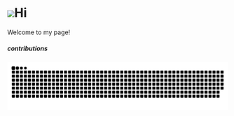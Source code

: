 <h1><img src="https://c.tenor.com/eT_e-q0D5xoAAAAC/long-livethe-blob-sunglasses.gif" width="30"/>Hi</h1>
<p>Welcome to my page! </p> 
<h5> contributions </h5>
<img alt="contribution" src="https://github.com/Aruln3/Aruln3/blob/main/github-contribution-grid-snake.svg" />
